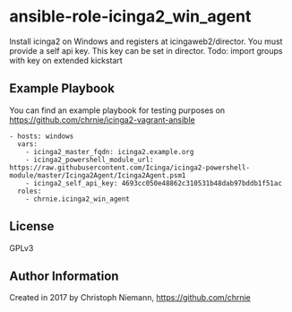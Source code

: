 # ansible-role-icinga2_win_agent

Install icinga2 on Windows and registers at icingaweb2/director. You must provide a self api key.
This key can be set in director.
Todo: import groups with key on extended kickstart

## Example Playbook
You can find an example playbook for testing purposes on https://github.com/chrnie/icinga2-vagrant-ansible

    - hosts: windows
      vars:
        - icinga2_master_fqdn: icinga2.example.org
        - icinga2_powershell_module_url: https://raw.githubusercontent.com/Icinga/icinga2-powershell-module/master/Icinga2Agent/Icinga2Agent.psm1
        - icinga2_self_api_key: 4693cc050e48862c310531b48dab97bddb1f51ac
      roles:
        - chrnie.icinga2_win_agent

## License

GPLv3

## Author Information

Created in 2017 by Christoph Niemann, https://github.com/chrnie

